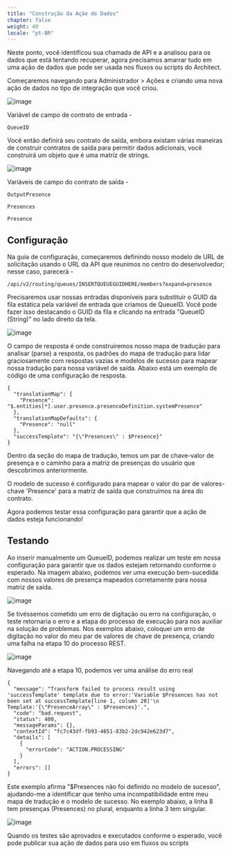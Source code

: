```yaml
---
title: "Construção da Ação de Dados"
chapter: false
weight: 40
locale: "pt-BR"
---
```



Neste ponto, você identificou sua chamada de API e a analisou para os dados que está tentando recuperar, agora precisamos amarrar tudo em uma ação de dados que pode ser usada nos fluxos ou scripts do Architect.

Começaremos navegando para Administrador > Ações e criando uma nova ação de dados no tipo de integração que você criou.

![image](/images/DAinputcontract.PNG)

Variável de campo de contrato de entrada - 
```
QueueID
```

Você então definirá seu contrato de saída, embora existam várias maneiras de construir contratos de saída para permitir dados adicionais, você construirá um objeto que é uma matriz de strings.

![image](/images/DAoutputcontract.PNG)

Variáveis de campo do contrato de saída - 
```
OutputPresence
```
```
Presences
```
```
Presence
```

## Configuração
Na guia de configuração, começaremos definindo nosso modelo de URL de solicitação usando o URL da API que reunimos no centro do desenvolvedor; nesse caso, parecerá -
```
/api/v2/routing/queues/INSERTQUEUEGUIDHERE/members?expand=presence
```
Precisaremos usar nossas entradas disponíveis para substituir o GUID da fila estática pela variável de entrada que criamos de QueueID. Você pode fazer isso destacando o GUID da fila e clicando na entrada "QueueID (String)" no lado direito da tela.

![image](/images/DAconfiginput.PNG)

O campo de resposta é onde construiremos nosso mapa de tradução para analisar (parse) a resposta, os padrões do mapa de tradução para lidar graciosamente com respostas vazias e modelos de sucesso para mapear nossa tradução para nossa variável de saída. Abaixo está um exemplo de código de uma configuração de resposta.

```
{
  "translationMap": {
    "Presence": "$.entities[*].user.presence.presenceDefinition.systemPresence"
  },
  "translationMapDefaults": {
    "Presence": "null"
  },
  "successTemplate": "{\"Presences\" : $Presence}"
}
```

Dentro da seção do mapa de tradução, temos um par de chave-valor de presença e o caminho para a matriz de presenças do usuário que descobrimos anteriormente. 

O modelo de sucesso é configurado para mapear o valor do par de valores-chave 'Presence' para a matriz de saída que construímos na área do contrato.

Agora podemos testar essa configuração para garantir que a ação de dados esteja funcionando!

## Testando

Ao inserir manualmente um QueueID, podemos realizar um teste em nossa configuração para garantir que os dados estejam retornando conforme o esperado.
Na imagem abaixo, podemos ver uma execução bem-sucedida com nossos valores de presença mapeados corretamente para nossa matriz de saída.

![image](/images/DAtest.PNG)

Se tivéssemos cometido um erro de digitação ou erro na configuração, o teste retornaria o erro e a etapa do processo de execução para nos auxiliar na solução de problemas. Nos exemplos abaixo, coloquei um erro de digitação no valor do meu par de valores de chave de presença, criando uma falha na etapa 10 do processo REST.

![image](/images/DAtestfailure1.PNG)

Navegando até a etapa 10, podemos ver uma análise do erro real
```
{
  "message": "Transform failed to process result using 'successTemplate' template due to error:'Variable $Presences has not been set at successTemplate[line 1, column 20]'\n Template:'{\"PresenceArray\" : $Presences}'.",
  "code": "bad.request",
  "status": 400,
  "messageParams": {},
  "contextId": "fc7c43df-fb93-4651-83b2-2dc942e623d7",
  "details": [
    {
      "errorCode": "ACTION.PROCESSING"
    }
  ],
  "errors": []
}
```
Este exemplo afirma "$Presences não foi definido no modelo de sucesso", ajudando-me a identificar que tenho uma incompatibilidade entre meu mapa de tradução e o modelo de sucesso. No exemplo abaixo, a linha 8 tem presenças (Presences) no plural, enquanto a linha 3 tem singular.

![image](/images/DAtestfailure2.PNG)

Quando os testes são aprovados e executados conforme o esperado, você pode publicar sua ação de dados para uso em fluxos ou scripts
